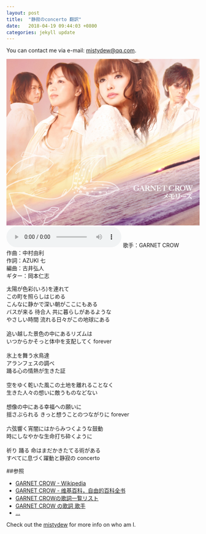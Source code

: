 ```yaml
---
layout: post
title:  "静寂のconcerto 翻訳"
date:   2018-04-19 09:44:03 +0800
categories: jekyll update
---
```

You can contact me via e-mail: [mistydew@qq.com](https://en.mail.qq.com).

![images](/images/20180419/Album_09th_メモリーズ.jpg)
<audio controls>
  <source src="/audio/静寂のconcerto.mp3" type="audio/mpeg">
您的浏览器不支持 audio 元素。
</audio>
歌手：GARNET CROW<br>
作曲：中村由利<br>
作詞：AZUKI 七<br>
編曲：古井弘人<br>
ギター：岡本仁志<br>

太陽が色彩(いろ)を連れて
<br>
この町を照らしはじめる
<br>
こんなに静かで深い朝がここにもある
<br>
バスが来る 待合人 共に暮らしがあるような
<br>
やさしい時間 流れる日々がこの地球にある
<br>
<br>
追い越した景色の中にあるリズムは
<br>
いつからかそっと体中を支配してく forever
<br>
<br>
氷上を舞う水鳥達
<br>
アランフェスの調べ
<br>
踊る心の情熱が生きた証
<br>
<br>
空をゆく乾いた風この土地を離れることなく
<br>
生きた人々の想いに敵うものなどない
<br>
<br>
想像の中にある幸福への願いに
<br>
揺さぶられる きっと想うことのつながりに forever
<br>
<br>
六弦響く宵闇にはからみつくような鼓動
<br>
時にしなやかな生命打ち砕くように
<br>
<br>
祈り 踊る 命はまだかきたてる術がある
<br>
すべてに息づく躍動と静寂の concerto

##参照
* [GARNET CROW - Wikipedia](https://ja.wikipedia.org/wiki/GARNET_CROW)
* [GARNET CROW - 维基百科，自由的百科全书](https://zh.wikipedia.org/wiki/GARNET_CROW)
* [GARNET CROWの歌詞一覧リスト](https://www.uta-net.com/artist/344)
* [GARNET CROW の歌詞 歌手](http://www.kasi-time.com/subcat-uta-167-1.html)
* [...](https://github.com/mistydew/gc)

Check out the [mistydew][md] for more info on who am I.

[md]: http://github.com/mistydew
